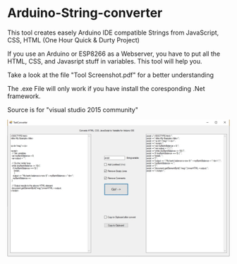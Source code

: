 # Arduino-String-converter
This tool creates easely Arduino IDE compatible Strings from JavaScript, CSS, HTML
(One Hour Quick & Durty Project)

If you use an Arduino or ESP8266 as a Webserver, you have to put all the HTML, CSS, and Javasript stuff in variables. 
This tool will help you.

Take a look at the file "Tool Screenshot.pdf" for a better understanding

The .exe File will only work if you have install the coresponding .Net framework.

Source is for "visual studio 2015 community"

![alt tag](https://github.com/DIYDave/Arduino-String-converter/blob/master/Tool%20Screenshot.jpg)
